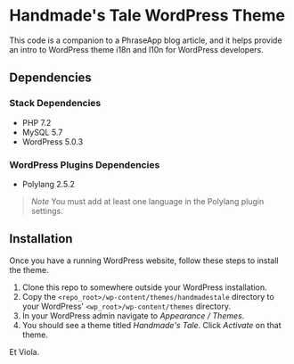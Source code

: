 # Handmade's Tale WordPress Theme
This code is a companion to a PhraseApp blog article, and it helps provide an
intro to WordPress theme i18n and l10n for WordPress developers.

## Dependencies

### Stack Dependencies
- PHP 7.2
- MySQL 5.7
- WordPress 5.0.3

### WordPress Plugins Dependencies
- Polylang 2.5.2

> _Note_ You must add at least one language in the Polylang plugin settings.

## Installation
Once you have a running WordPress website, follow these steps to install the
theme.

1. Clone this repo to somewhere outside your WordPress installation.
1. Copy the `<repo_root>/wp-content/themes/handmadestale` directory to your WordPress' `<wp_root>/wp-content/themes` directory.
1. In your WordPress admin navigate to _Appearance / Themes_.
1. You should see a theme titled _Handmade's Tale_. Click _Activate_ on that
theme.

Et Viola.
